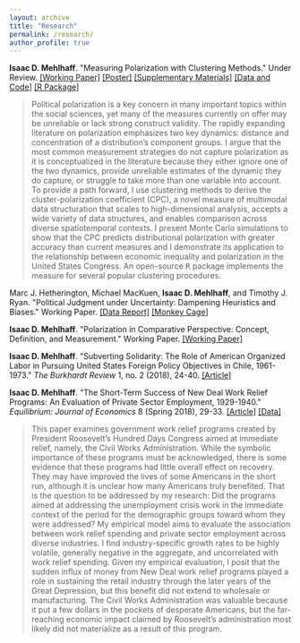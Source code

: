 ```yaml
---
layout: archive
title: "Research"
permalink: /research/
author_profile: true
---
```


**Isaac D. Mehlhaff**. "Measuring Polarization with Clustering Methods." Under Review. [[Working Paper]](https://imehlhaff.github.io/files/CPC.pdf) [[Poster]](https://imehlhaff.github.io/files/Poster_compressed_1.pdf) [[Supplementary Materials]](https://imehlhaff.github.io/files/CPC%20Supplement.pdf) [[Data and Code]](https://github.com/imehlhaff/CPC_paper) [[R Package]](https://github.com/imehlhaff/CPC)

> Political polarization is a key concern in many important topics within the social sciences, yet many of the measures currently on offer may be unreliable or lack strong construct validity. The rapidly expanding literature on polarization emphasizes two key dynamics: distance and concentration of a distribution’s component groups. I argue that the most common measurement strategies do not capture polarization as it is conceptualized in the literature because they either ignore one of the two dynamics, provide unreliable estimates of the dynamic they do capture, or struggle to take more than one variable into account. To provide a path forward, I use clustering methods to derive the cluster-polarization coefficient (CPC), a novel measure of multimodal data structuration that scales to high-dimensional analysis, accepts a wide variety of data structures, and enables comparison across diverse spatiotemporal contexts. I present Monte Carlo simulations to show that the CPC predicts distributional polarization with greater accuracy than current measures and I demonstrate its application to the relationship between economic inequality and polarization in the United States Congress. An open-source <kbd>R</kbd> package implements the measure for several popular clustering procedures.
> 

Marc J. Hetherington, Michael MacKuen, **Isaac D. Mehlhaff**, and Timothy J. Ryan. "Political Judgment under Uncertainty: Dampening Heuristics and Biases." Working Paper. [[Data Report]](https://papers.ssrn.com/sol3/papers.cfm?abstract_id=3673492) [[Monkey Cage]](https://www.washingtonpost.com/politics/2020/08/18/american-attitudes-toward-covid-19-are-divided-by-party-pandemic-itself-might-undo-that/)

**Isaac D. Mehlhaff**. "Polarization in Comparative Perspective: Concept, Definition, and Measurement." Working Paper. [[Working Paper]](https://imehlhaff.github.io/files/Comparative%20Polarization.pdf)

**Isaac D. Mehlhaff**. "Subverting Solidarity: The Role of American Organized Labor in Pursuing United States Foreign Policy Objectives in Chile, 1961-1973." _The Burkhardt Review_ 1, no. 2 (2018), 24-40. [[Article]](https://imehlhaff.github.io/files/Subverting%20Solidarity.pdf)

**Isaac D. Mehlhaff**. "The Short-Term Success of New Deal Work Relief Programs: An Evaluation of Private Sector Employment, 1929-1940." _Equilibrium: Journal of Economics_ 8 (Spring 2018), 29-33. [[Article]](https://imehlhaff.github.io/files/New%20Deal.pdf) [[Data]](https://github.com/imehlhaff/new_deal)

> This paper examines government work relief programs created by President Roosevelt’s
Hundred Days Congress aimed at immediate relief, namely, the Civil Works Administration. While the symbolic importance of these programs must be acknowledged, there is some evidence that these programs had little overall effect on recovery. They may have improved the lives of some Americans in the short run, although it is unclear how many Americans truly benefited. That is the question to be addressed by my research: Did the programs aimed at addressing the unemployment crisis work in the immediate context of the period for the demographic groups toward whom they were addressed? My empirical model aims to evaluate the association between work relief spending and private sector employment across diverse industries. I find industry-specific growth rates to be highly volatile, generally negative in the aggregate, and uncorrelated with work relief spending. Given my empirical evaluation, I posit that the sudden influx of money from New Deal work relief programs played a role in sustaining the retail industry through the later years of the Great Depression, but this benefit did not extend to wholesale or manufacturing. The Civil Works Administration was valuable because it put a few dollars in the pockets of desperate Americans, but the far-reaching economic impact claimed by Roosevelt’s administration most likely did not materialize as a result of this program.
>

